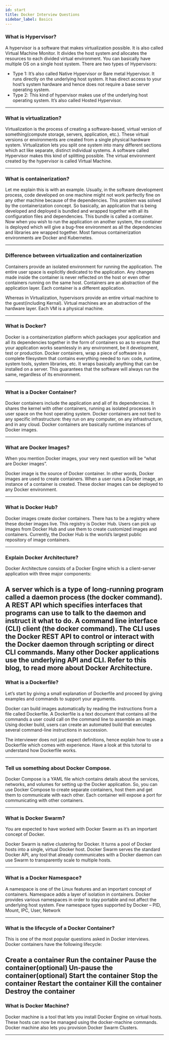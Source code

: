 ```yaml
---
id: start
title: Docker Interview Questions
sidebar_label: Basics
---
```


### What is Hypervisor?

A hypervisor is a software that makes virtualization possible. It is also called Virtual Machine Monitor. It divides the host system and allocates the resources to each divided virtual environment. You can basically have multiple OS on a single host system. There are two types of Hypervisors:

- Type 1: It’s also called Native Hypervisor or Bare metal Hypervisor. It runs directly on the underlying host system. It has direct access to your host’s system hardware and hence does not require a base server operating system.
- Type 2: This kind of hypervisor makes use of the underlying host operating system. It’s also called Hosted Hypervisor.
---

### What is virtualization?
Virtualization is the process of creating a software-based, virtual version of something(compute storage, servers, application, etc.). These virtual versions or environments are created from a single physical hardware system. Virtualization lets you split one system into many different sections which act like separate, distinct individual systems. A software called Hypervisor makes this kind of splitting possible. The virtual environment created by the hypervisor is called Virtual Machine.

---

### What is containerization?
Let me explain this is with an example. Usually, in the software development process, code developed on one machine might not work perfectly fine on any other machine because of the dependencies. This problem was solved by the containerization concept. So basically, an application that is being developed and deployed is bundled and wrapped together with all its configuration files and dependencies. This bundle is called a container. Now when you wish to run the application on another system, the container is deployed which will give a bug-free environment as all the dependencies and libraries are wrapped together. Most famous containerization environments are Docker and Kubernetes.

---

### Difference between virtualization and containerization

Containers provide an isolated environment for running the application. The entire user space is explicitly dedicated to the application. Any changes made inside the container is never reflected on the host or even other containers running on the same host. Containers are an abstraction of the application layer. Each container is a different application.

Whereas in Virtualization, hypervisors provide an entire virtual machine to the guest(including Kernal). Virtual machines are an abstraction of the hardware layer. Each VM is a physical machine.

---

### What is Docker?

Docker is a containerization platform which packages your application and all its dependencies together in the form of containers so as to ensure that your application works seamlessly in any environment, be it development, test or production. Docker containers, wrap a piece of software in a complete filesystem that contains everything needed to run: code, runtime, system tools, system libraries, etc. It wraps basically anything that can be installed on a server. This guarantees that the software will always run the same, regardless of its environment.

---

### What is a Docker Container?
Docker containers include the application and all of its dependencies. It shares the kernel with other containers, running as isolated processes in user space on the host operating system. Docker containers are not tied to any specific infrastructure: they run on any computer, on any infrastructure, and in any cloud. Docker containers are basically runtime instances of Docker images.

---

### What are Docker Images?

When you mention Docker images, your very next question will be “what are Docker images”.

Docker image is the source of Docker container. In other words, Docker images are used to create containers. When a user runs a Docker image, an instance of a container is created. These docker images can be deployed to any Docker environment.

---
### What is Docker Hub?
Docker images create docker containers. There has to be a registry where these docker images live. This registry is Docker Hub. Users can pick up images from Docker Hub and use them to create customized images and containers. Currently, the Docker Hub is the world’s largest public repository of image containers.

---
### Explain Docker Architecture?
Docker Architecture consists of a Docker Engine which is a client-server application with three major components:

A server which is a type of long-running program called a daemon process (the docker command).
A REST API which specifies interfaces that programs can use to talk to the daemon and instruct it what to do.
A command line interface (CLI) client (the docker command).
The CLI uses the Docker REST API to control or interact with the Docker daemon through scripting or direct CLI commands. Many other Docker applications use the underlying API and CLI.
Refer to this blog, to read more about Docker Architecture.
---
### What is a Dockerfile?
Let’s start by giving a small explanation of Dockerfile and proceed by giving examples and commands to support your arguments.

Docker can build images automatically by reading the instructions from a file called Dockerfile. A Dockerfile is a text document that contains all the commands a user could call on the command line to assemble an image. Using docker build, users can create an automated build that executes several command-line instructions in succession.

The interviewer does not just expect definitions, hence explain how to use a Dockerfile which comes with experience. Have a look at this tutorial to understand how Dockerfile works.

---
### Tell us something about Docker Compose.

Docker Compose is a YAML file which contains details about the services, networks, and volumes for setting up the Docker application. So, you can use Docker Compose to create separate containers, host them and get them to communicate with each other. Each container will expose a port for communicating with other containers.

---
### What is Docker Swarm?
You are expected to have worked with Docker Swarm as it’s an important concept of Docker.

Docker Swarm is native clustering for Docker. It turns a pool of Docker hosts into a single, virtual Docker host. Docker Swarm serves the standard Docker API, any tool that already communicates with a Docker daemon can use Swarm to transparently scale to multiple hosts.

---
### What is a Docker Namespace?
A namespace is one of the Linux features and an important concept of containers. Namespace adds a layer of isolation in containers. Docker provides various namespaces in order to stay portable and not affect the underlying host system. Few namespace types supported by Docker – PID, Mount, IPC, User, Network

---

### What is the lifecycle of a Docker Container?
This is one of the most popular questions asked in Docker interviews. Docker containers have the following lifecycle:

Create a container
Run the container
Pause the container(optional)
Un-pause the container(optional)
Start the container
Stop the container
Restart the container
Kill the container
Destroy the container
---
### What is Docker Machine?
Docker machine is a tool that lets you install Docker Engine on virtual hosts. These hosts can now be managed using the docker-machine commands. Docker machine also lets you provision Docker Swarm Clusters.

---
